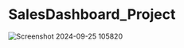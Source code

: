 # SalesDashboard_Project

![Screenshot 2024-09-25 105820](https://github.com/user-attachments/assets/ce28d238-98e8-4ceb-9c46-02818487724f)
